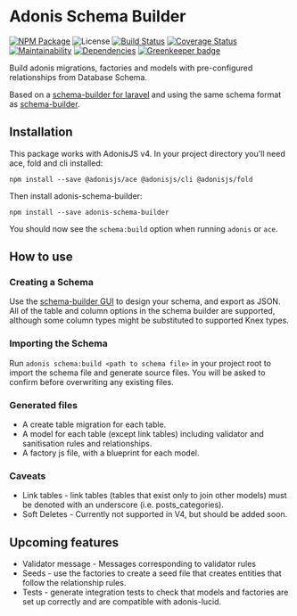 # Adonis Schema Builder

[![NPM Package](https://img.shields.io/npm/v/adonis-schema-builder.svg?maxAge=2592000)](https://npmjs.com/package/adonis-schema-builder) ![License](https://img.shields.io/npm/l/adonis-schema-builder.svg) [![Build Status](https://travis-ci.org/APCOvernight/adonis-schema-builder.svg?branch=master)](https://travis-ci.org/APCOvernight/adonis-schema-builder) [![Coverage Status](https://coveralls.io/repos/github/APCOvernight/adonis-schema-builder/badge.svg?branch=master)](https://coveralls.io/github/APCOvernight/adonis-schema-builder?branch=master) [![Maintainability](	https://img.shields.io/codeclimate/maintainability/APCOvernight/adonis-schema-builder.svg)](https://codeclimate.com/github/APCOvernight/adonis-schema-builder/maintainability) 
[![Dependencies](https://img.shields.io/david/APCOvernight/adonis-schema-builder.svg)](https://david-dm.org/APCOvernight/adonis-schema-builder) [![Greenkeeper badge](https://badges.greenkeeper.io/APCOvernight/adonis-schema-builder.svg)](https://greenkeeper.io/)

Build adonis migrations, factories and models with pre-configured relationships from Database Schema.

Based on a [schema-builder for laravel](https://github.com/Agontuk/schema-builder) and using the same schema format as [schema-builder](agontuk.github.io/schema-designer).

## Installation

This package works with AdonisJS v4. In your project directory you'll need ace, fold and cli installed:

```
npm install --save @adonisjs/ace @adonisjs/cli @adonisjs/fold
```

Then install adonis-schema-builder:

```
npm install --save adonis-schema-builder
```

You should now see the `schema:build` option when running `adonis` or `ace`.

## How to use

### Creating a Schema

Use the [schema-builder GUI](agontuk.github.io/schema-designer) to design your schema, and export as JSON. All of the table and column options in the schema builder are supported, although some column types might be substituted to supported Knex types.

### Importing the Schema

Run `adonis schema:build <path to schema file>` in your project root to import the schema file and generate source files. You will be asked to confirm before overwriting any existing files.

### Generated files

- A create table migration for each table.
- A model for each table (except link tables) including validator and sanitisation rules and relationships.
- A factory js file, with a blueprint for each model.

### Caveats

- Link tables - link tables (tables that exist only to join other models) must be denoted with an underscore (i.e. posts_categories).
- Soft Deletes - Currently not supported in V4, but should be added soon.

## Upcoming features

- Validator message - Messages corresponding to validator rules
- Seeds - use the factories to create a seed file that creates entities that follow the relationship rules.
- Tests - generate integration tests to check that models and factories are set up correctly and are compatible with adonis-lucid.
